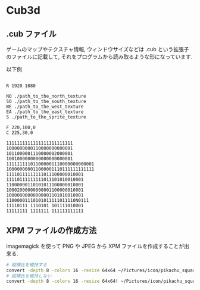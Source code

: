 # Cub3d

## .cub ファイル

ゲームのマップやテクスチャ情報, ウィンドウサイズなどは .cub という拡張子のファイルに記載して, それをプログラムから読み取るような形になっています.

以下例

```

R 1920 1080

NO ./path_to_the_north_texture
SO ./path_to_the_south_texture
WE ./path_to_the_west_texture
EA ./path_to_the_east_texture
S ./path_to_the_sprite_texture

F 220,100,0
C 225,30,0

1111111111111111111111111
1000000000110000000000001
1011000001110000002000001
1001000000000000000000001
111111111011000001110000000000001
100000000011000001110111111111111
11110111111111011100000010001
11110111111111011101010010001
11000000110101011100000010001
10002000000000001100000010001
10000000000000001101010010001
11000001110101011111011110N0111
11110111 1110101 101111010001
11111111 1111111 111111111111

```

## XPM ファイルの作成方法

imagemagick を使って PNG や JPEG から XPM ファイルを作成することが出来る.

```bash
# 縦横比を維持する
convert -depth 8 -colors 16 -resize 64x64 ~/Pictures/icon/pikachu_square.jpg test.xpm
# 縦横比を維持しない
convert -depth 8 -colors 16 -resize 64x64! ~/Pictures/icon/pikachu_square.jpg test.xpm
```

